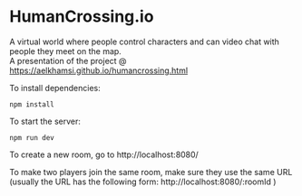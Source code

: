 # HumanCrossing.io
A virtual world where people control characters and can video chat with people they meet on the map. </br>
A presentation of the project @ https://aelkhamsi.github.io/humancrossing.html

To install dependencies:

    npm install

To start the server:

    npm run dev
    

To create a new room, go to 
    http://localhost:8080/

To make two players join the same room, make sure they use the same URL </br> (usually the URL has the following form: http://localhost:8080/:roomId )
